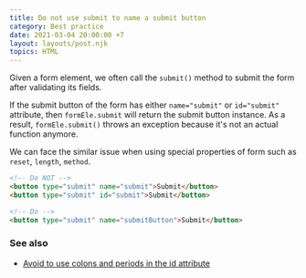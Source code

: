 ```yaml
---
title: Do not use submit to name a submit button
category: Best practice
date: 2021-03-04 20:00:00 +7
layout: layouts/post.njk
topics: HTML
---
```


Given a form element, we often call the `submit()` method to submit the form after validating its fields.

If the submit button of the form has either `name="submit"` or `id="submit"` attribute, then `formEle.submit` will return the submit button instance.
As a result, `formEle.submit()` throws an exception because it's not an actual function anymore.

We can face the similar issue when using special properties of form such as `reset`, `length`, `method`.

```html
<!-- Do NOT -->
<button type="submit" name="submit">Submit</button>
<button type="submit" id="submit">Submit</button>

<!-- Do -->
<button type="submit" name="submitButton">Submit</button>
```

### See also

-   [Avoid to use colons and periods in the id attribute](/avoid-to-use-colons-and-periods-in-the-id-attribute.html)
